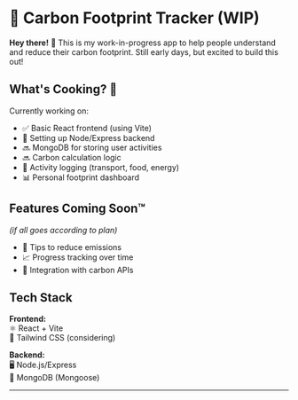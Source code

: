 # 🌱 Carbon Footprint Tracker (WIP)

**Hey there!** 👋 This is my work-in-progress app to help people understand and reduce their carbon footprint. Still early days, but excited to build this out!

## What's Cooking? 🍳
Currently working on:
- ✅ Basic React frontend (using Vite)
- 🚧 Setting up Node/Express backend
- 🔜 MongoDB for storing user activities
- 🔜 Carbon calculation logic
- 📱 Activity logging (transport, food, energy)
- 📊 Personal footprint dashboard

## Features Coming Soon™
*(if all goes according to plan)*

- 🌟 Tips to reduce emissions
- 📈 Progress tracking over time
- 🔌 Integration with carbon APIs

## Tech Stack
**Frontend:**  
⚛️ React + Vite  
🎨 Tailwind CSS (considering)  

**Backend:**  
🖥️ Node.js/Express  
🍃 MongoDB (Mongoose)   


---

